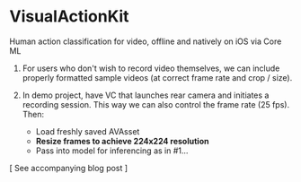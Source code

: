 # VisualActionKit
Human action classification for video, offline and natively on iOS via Core ML

1. For users who don't wish to record video themselves, we can include properly formatted sample videos (at correct frame rate and crop / size).

2. In demo project, have VC that launches rear camera and initiates a recording session. This way we can also control the frame rate (25 fps). Then:
    - Load freshly saved AVAsset
    - **Resize frames to achieve 224x224 resolution**
    - Pass into model for inferencing as in #1...


[ See accompanying blog post ]
